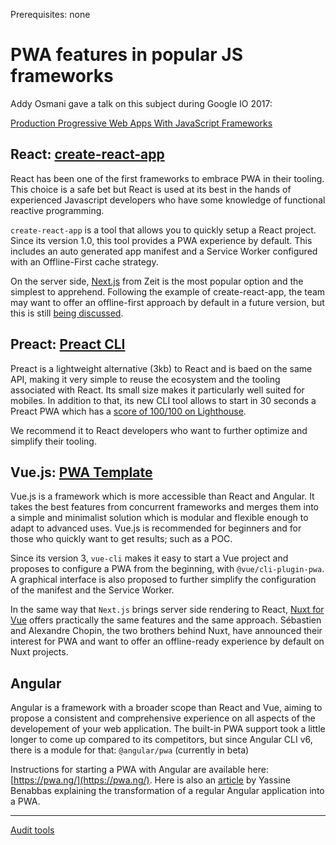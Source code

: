 <span class="requirements">Prerequisites: none</span>

# PWA features in popular JS frameworks

Addy Osmani gave a talk on this subject during Google IO 2017:

[Production Progressive Web Apps With JavaScript Frameworks](https://www.youtube.com/watch?v=aCMbSyngXB4)

## React: [create-react-app](https://github.com/facebook/create-react-app)

React has been one of the first frameworks to embrace PWA in their tooling. This choice is a safe bet but React is used at its best in the hands of experienced Javascript developers who have some knowledge of functional reactive programming.

`create-react-app` is a tool that allows you to quickly setup a React project. Since its version 1.0, this tool provides a PWA experience by default. This includes an auto generated app manifest and a Service Worker configured with an Offline-First cache strategy.

On the server side, [Next.js](https://learnnextjs.com/) from Zeit is the most popular option and the simplest to apprehend. Following the example of create-react-app, the team may want to offer an offline-first approach by default in a future version, but this is still [being discussed](https://github.com/zeit/next.js/issues/861).

## Preact: [Preact CLI](https://github.com/developit/preact-cli)

Preact is a lightweight alternative (3kb) to React and is baed on the same API, making it very simple to reuse the ecosystem and the tooling associated with React. Its small size makes it particularly well suited for mobiles. In addition to that, its new CLI tool allows to start in 30 seconds a Preact PWA which has a [score of 100/100 on Lighthouse](https://googlechrome.github.io/lighthouse/viewer/?gist=142af6838482417af741d966e7804346).

We recommend it to React developers who want to further optimize and simplify their tooling.

## Vue.js: [PWA Template](https://github.com/vuejs-templates/pwa)

Vue.js is a framework which is more accessible than React and Angular. It takes the best features from concurrent frameworks and merges them into a simple and minimalist solution which is modular and flexible enough to adapt to advanced uses. Vue.js is recommended for beginners and for those who quickly want to get results; such as a POC.

Since its version 3, `vue-cli` makes it easy to start a Vue project and proposes to configure a PWA from the beginning, with `@vue/cli-plugin-pwa`. A graphical interface is also proposed to further simplify the configuration of the manifest and the Service Worker.

In the same way that `Next.js` brings server side rendering to React, [Nuxt for Vue](https://nuxtjs.org/) offers practically the same features and the same approach. Sébastien and Alexandre Chopin, the two brothers behind Nuxt, have announced their interest for PWA and want to offer an offline-ready experience by default on Nuxt projects.

## Angular

Angular is a framework with a broader scope than React and Vue, aiming to propose a consistent and comprehensive experience on all aspects of the developement of your web application. The built-in PWA support took a little longer to come up compared to its competitors, but since Angular CLI v6, there is a module for that: `@angular/pwa` (currently in beta)

Instructions for starting a PWA with Angular are available here: [https://pwa.ng/](https://pwa.ng/). Here is also an [article](https://medium.com/p/turning-an-angular-6-app-into-a-progressive-web-app-9e6fc6361ba6) by Yassine Benabbas explaining the transformation of a regular Angular application into a PWA.

---

[Audit tools](audit-tools.md)
